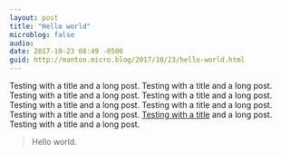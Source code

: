 ```yaml
---
layout: post
title: "Hello world"
microblog: false
audio: 
date: 2017-10-23 08:49 -0500
guid: http://manton.micro.blog/2017/10/23/hello-world.html
---
```

Testing with a title and a long post. Testing with a title and a long post. Testing with a title and a long post. Testing with a title and a long post. Testing with a title and a long post. Testing with a title and a long post. Testing with a title and a long post. [Testing with a title](http://manton.org/) and a long post. Testing with a title and a long post.

> Hello world.
